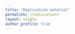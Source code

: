 ```yaml
---
title: "Replication material"
permalink: /replication/
layout: single
author_profile: true
---
```

<!-- Add links to datasets/code or embed a repo listing -->
